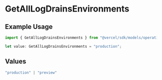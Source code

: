 # GetAllLogDrainsEnvironments

## Example Usage

```typescript
import { GetAllLogDrainsEnvironments } from "@vercel/sdk/models/operations/getalllogdrains.js";

let value: GetAllLogDrainsEnvironments = "production";
```

## Values

```typescript
"production" | "preview"
```